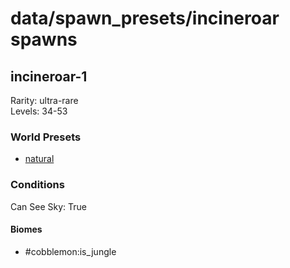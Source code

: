 # data/spawn_presets/incineroar spawns  
  
## incineroar-1  
Rarity: ultra-rare  
Levels: 34-53  
  
### World Presets  
* [natural](data/spawn_data/natural.md)  
  
### Conditions  
Can See Sky: True  
  
#### Biomes  
  * #cobblemon:is_jungle
  
